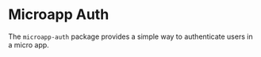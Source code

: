 # Microapp Auth

The `microapp-auth` package provides a simple way to authenticate users in a micro app.
